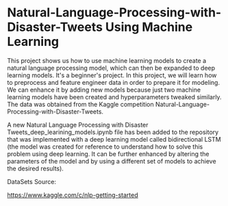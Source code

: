 # Natural-Language-Processing-with-Disaster-Tweets Using Machine Learning

This project shows us how to use machine learning models to create a natural language processing model, which can then be expanded to deep learning models. It's a beginner's project. In this project, we will learn how to preprocess and feature engineer data in order to prepare it for modeling. We can enhance it by adding new models because just two machine learning models have been created and hyperparameters tweaked similarly. The data was obtained from the Kaggle competition Natural-Language-Processing-with-Disaster-Tweets.

A new Natural Language Processing with Disaster Tweets_deep_learining_models.ipynb file has been added to the repository that was implemented with a deep learning model called bidirectional LSTM (the model was created for reference to understand how to solve this problem using deep learning. It can be further enhanced by altering the parameters of the model and by using a different set of models to achieve the desired results).

DataSets Source:

https://www.kaggle.com/c/nlp-getting-started
